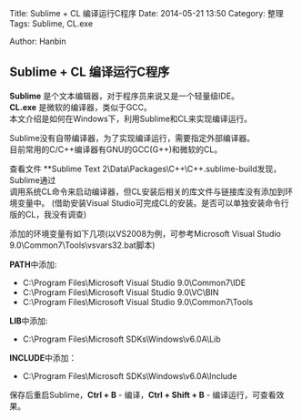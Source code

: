 Title: Sublime + CL 编译运行C程序
Date: 2014-05-21 13:50
Category: 整理
Tags: Sublime, CL.exe
<!-- Slug:  -->
Author: Hanbin
<!-- Summary: 第一篇日志 -->

## Sublime + CL 编译运行C程序

**Sublime** 是个文本编辑器，对于程序员来说又是一个轻量级IDE。  
**CL.exe** 是微软的编译器，类似于GCC。  
本文介绍是如何在Windows下，利用Sublime和CL来实现编译运行。  
 
Sublime没有自带编译器，为了实现编译运行，需要指定外部编译器。  
目前常用的C/C++编译器有GNU的GCC(G++)和微软的CL。  

查看文件 **Sublime Text 2\Data\Packages\C++\C++.sublime-build发现，Sublime通过  
调用系统CL命令来启动编译器，但CL安装后相关的库文件与链接库没有添加到环境变量中。
(借助安装Visual Studio可完成CL的安装。是否可以单独安装命令行版的CL，我没有调查)

添加的环境变量有如下几项(以VS2008为例，可参考Microsoft Visual Studio 9.0\Common7\Tools\vsvars32.bat脚本)

**PATH**中添加:  

* C:\Program Files\Microsoft Visual Studio 9.0\Common7\IDE  
* C:\Program Files\Microsoft Visual Studio 9.0\VC\BIN  
* C:\Program Files\Microsoft Visual Studio 9.0\Common7\Tools  

**LIB**中添加:  

* C:\Program Files\Microsoft SDKs\Windows\v6.0A\Lib  

**INCLUDE**中添加：  

* C:\Program Files\Microsoft SDKs\Windows\v6.0A\Include  

保存后重启Sublime，**Ctrl + B** - 编译，**Ctrl + Shift + B** - 编译运行，可查看效果。  
